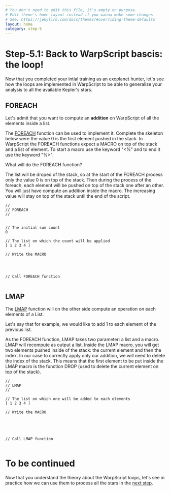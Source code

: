 ```yaml
---
# You don't need to edit this file, it's empty on purpose.
# Edit theme's home layout instead if you wanna make some changes
# See: https://jekyllrb.com/docs/themes/#overriding-theme-defaults
layout: home
category: step-5
---
```

# Step-5.1: Back to WarpScript bascis: the loop!

Now that you completed your intial training as an exoplanet hunter, let's see how the loops are implemented in WarpScript to be able to generalize your analysis to all the available Kepler's stars.

## FOREACH

Let's admit that you want to compute an **addition** on WarpScript of all the elements inside a list.

The [FOREACH](http://www.warp10.io/reference/functions/function_FOREACH/) function can be used to implement it. Complete the skeleton below were the value 0 is the first element pushed in the stack. In WarpScript the FOREACH functions expect a MACRO on top of the stack and a list of element. To start a macro use the keyword "<%" and to end it use the keyword "%>". 

What will do the FOREACH function? 

The list will be droped of the stack, so at the start of the FOREACH process only the value 0 is on top of the stack. Then during the process of the foreach, each element will be pushed on top of the stack one after an other. You will just have compute an addition inside the macro. The increasing value will stay on top of the stack until the end of the script.

```
//
// FOREACH
//


// The initial sum count
0

// The list on which the count will be applied
[ 1 2 3 4 ]

// Write the MACRO




// Call FOREACH function


```

## LMAP

The [LMAP](http://www.warp10.io/reference/functions/function_LMAP/) function will on the other side compute an operation on each elements of a List.

Let's say that for example, we would like to add 1 to each element of the previous list.

As the FOREACH function, LMAP takes two parameter: a list and a macro. LMAP will recompute as output a list. Inside the LMAP macro, you will get two elements pushed inside of the stack: the current element and then the index. In our case to correctly apply only our addition, we will need to delete the index of the stack. This means that the first element to be put inside the LMAP macro is the function DROP (used to delete the current element on top of the stack).


```
//
// LMAP
//

// The list on which one will be added to each elements
[ 1 2 3 4 ]

// Write the MACRO

 
 
 

// Call LMAP function


```

# To be continued

Now that you understand the theory about the WarpScript loops, let's see in practice how we can use them to process all the stars in the [next step](/step-5-Process-all-stars/5.2-Optimize-global-analysis/).